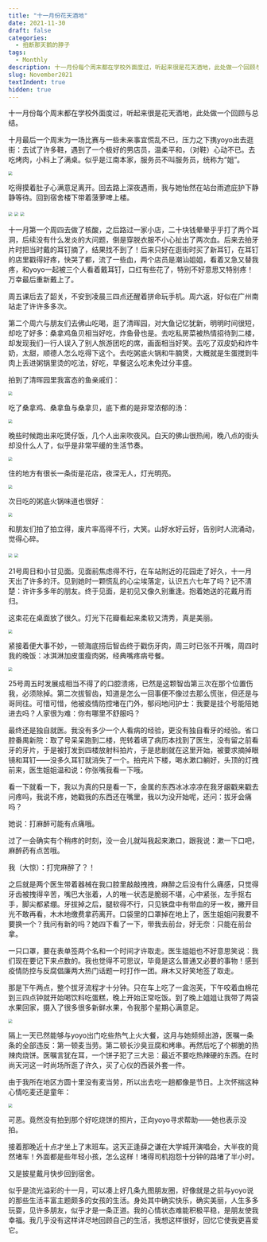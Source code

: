 ```yaml
---
title: "十一月份花天酒地"
date: 2021-11-30
draft: false
categories:
  - 扭断那天鹅的脖子
tags:
  - Monthly
description: 十一月份每个周末都在学校外面度过，听起来很是花天酒地，此处做一个回顾与总结。
slug: November2021
textIndent: true
hidden: true 
---
```



十一月份每个周末都在学校外面度过，听起来很是花天酒地，此处做一个回顾与总结。

十月最后一个周末为一场比赛与一些未来事宜慌乱不已，压力之下携yoyo出去逛街：去试了许多鞋，遇到了一个极好的男店员，温柔平和，（对鞋）心动不已。去吃烤肉，小料上了满桌。似乎是江南本家，服务员不叫服务员，统称为“姐”。

<img src="https://pub-219f59729cc7474d97beb0f99a13e6bd.r2.dev/images/IMG_20211106_020708.jpg" style="zoom:50%;" />

吃得摸着肚子心满意足离开。回去路上深夜遇雨，我与她怡然在站台雨遮庇护下静静等待。回到宿舍楼下带着菠萝啤上楼。

<img src="https://pub-219f59729cc7474d97beb0f99a13e6bd.r2.dev/images/IMG_20211030_211038.jpg" style="zoom:50%;" />

<img src="https://pub-219f59729cc7474d97beb0f99a13e6bd.r2.dev/images/IMG_20211030_211006.jpg" style="zoom:50%;" />

<img src="https://pub-219f59729cc7474d97beb0f99a13e6bd.r2.dev/images/IMG_20211030_223536-16393929476902.jpg" style="zoom: 50%;" />

十一月第一个周四去做了核酸，之后路过一家小店，二十块钱晕晕乎乎打了两个耳洞，后续没有什么发炎的大问题，倒是穿脱衣服不小心扯出了两次血。后来去拍牙片时把当时戴的耳钉摘了，结果找不到了！后来只好在逛街时买了新耳钉，在耳钉的店里戳得好疼，快哭了都，流了一些血，两个店员是潮汕姐姐，看着又急又替我疼，和yoyo一起被三个人看着戴耳钉，口红有些花了，特别不好意思又特别疼！万幸最后重新戴上了。

周五课后去了韶关，不安到凌晨三四点还醒着拼命玩手机。周六返，好似在广州南站走了许许多多次。

第二个周六与朋友们去佛山吃喝，逛了清晖园，对大鱼记忆犹新，明明时间很短，却吃了好多：桑拿鸡鱼贝相当好吃，炸鱼骨也是。去吃私房菜被热情招待到二楼，却发现我们一行人误入了别人旅游团吃的席，画面相当好笑。去吃了双皮奶和炸牛奶，太甜，顺德人怎么吃得下这个。去吃粥底火锅和牛腩煲，大概就是生蛋搅到牛肉上丢进粥锅里烫的吃法，好吃，早餐这么吃未免过分丰盛。

拍到了清晖园里我富态的鱼亲戚们：

<img src="https://pub-219f59729cc7474d97beb0f99a13e6bd.r2.dev/images/image-20211213190758582.png" style="zoom:50%;" />

吃了桑拿鸡、桑拿鱼与桑拿贝，底下煮的是非常浓郁的汤：

<img src="https://pub-219f59729cc7474d97beb0f99a13e6bd.r2.dev/images/image-20211213191747349.png" style="zoom:50%;" />

晚些时候跑出来吃煲仔饭，几个人出来吹夜风。白天的佛山很热闹，晚八点的街头却没什么人了，似乎是非常平缓的生活节奏。

<img src="https://pub-219f59729cc7474d97beb0f99a13e6bd.r2.dev/images/image-20211213192730147.png" style="zoom:50%;" />

住的地方有很长一条街是花店，夜深无人，灯光明亮。

<img src="https://pub-219f59729cc7474d97beb0f99a13e6bd.r2.dev/images/image-20211213193002397.png" style="zoom:50%;" />

次日吃的粥底火锅味道也很好：

<img src="https://pub-219f59729cc7474d97beb0f99a13e6bd.r2.dev/images/image-20211213193422712.png" style="zoom:50%;" />



和朋友们拍了拍立得，废片率高得不行，大笑。山好水好云好，告别时人流涌动，觉得心碎。

<img src="https://pub-219f59729cc7474d97beb0f99a13e6bd.r2.dev/images/image-20211213193634660.png" style="zoom:50%;" />


<img src="https://pub-219f59729cc7474d97beb0f99a13e6bd.r2.dev/images/image-20211213193524000.png" style="zoom:50%;" />


21号周日和小甘见面。见面前焦虑得不行，在车站附近的花园走了好久，十一月天出了许多的汗。见到她时一颗慌乱的心尘埃落定，认识五六七年了吗？记不清楚：许许多多年的朋友。终于见面，是初见又像久别重逢。抱着她送的花戴月而归。

这束花在桌面放了很久。灯光下花瓣看起来柔软又清秀，真是美丽。

<img src="https://pub-219f59729cc7474d97beb0f99a13e6bd.r2.dev/images/image-20211213194443517.png" style="zoom:50%;" />



紧接着便大事不妙，一顿海底捞后智齿终于戳伤牙肉，周三时已张不开嘴，周四时我的晚饭：冰淇淋加皮蛋瘦肉粥，经典嘴疼病号餐。

<img src="https://pub-219f59729cc7474d97beb0f99a13e6bd.r2.dev/images/image-20211213194956545.png" style="zoom:50%;" />

25号周五时发展成相当不得了的口腔溃疡，已然是这颗智齿第三次在那个位置伤我，必须除掉。第二次拔智齿，知道是怎么一回事便不像过去那么慌张，但还是与哥同往。可惜可惜，他被疫情防控堵在门外，郁闷地问护士：我要是挂个号能陪她进去吗？人家很为难：你有哪里不舒服吗？

最终还是独自就医。我没有多少一个人看病的经验，更没有独自看牙的经验。省口腔番禺新院：取了号呆呆跑到二楼，兜转着填了病历本找到了医生，没有留之前看牙的牙片，于是被打发到四楼放射科拍片，于是悲剧就在这里开始，被要求摘掉眼镜和耳钉——没多久耳钉就消失了一个。拍完片下楼，喝水漱口躺好，头顶的灯拽前来，医生姐姐温和说：你张嘴我看一下哦。

看一下就看一下，我以为真的只是看一下，金属的东西冰冰凉凉在我牙龈戳来戳去问疼吗，我说不疼，她戳我的东西还在嘴里，我以为没开始呢，还问：拔牙会痛吗？

她说：打麻醉可能有点痛哦。

过了一会确实有个稍疼的时刻，没一会儿就叫我起来漱口，跟我说：漱一下口吧，麻醉药有点苦哦。

我（大惊）：打完麻醉了？！

之后就是两个医生带着器械在我口腔里敲敲拽拽，麻醉之后没有什么痛感，只觉得牙齿被拽得辛苦，嘴巴大张着，人的唯一状态是脆弱不堪，心中紧张，左手抠右手，脚尖都紧绷。牙拔掉之后，腿软得不行，只见铁盘中有带血的牙一枚，撇开目光不敢再看，木木地缴费拿药离开。口袋里的口罩掉在地上了，医生姐姐问我要不要换一个？我问有新的吗？她四下看了一下，带我去前台，好无奈：只能在前台拿。

一只口罩，要在表单签两个名和一个时间才许取走。医生姐姐也不好意思笑说：我们现在要记下来点数的。我也觉得不可思议，毕竟是这么普通又必要的事物！感到疫情防控与反腐倡廉两大热门话题一时打作一团。麻木又好笑地签了取走。

那是下午两点，整个拔牙流程才十分钟。只在车上吃了一盒泡芙，下午咬着血棉花到三四点钟就开始喝饮料吃蛋糕，晚上开始正常吃饭。到了晚上姐姐让我带了两袋水果回家，摄入了很多很多新鲜水果，令我那个星期心满意足。

<img src="https://pub-219f59729cc7474d97beb0f99a13e6bd.r2.dev/images/image-20211213195219685.png" style="zoom:50%;" />



隔上一天已然能够与yoyo出门吃些热气上火大餐，这月与她频频出游，医嘱一条条的全部违反：第一顿麦当劳。第二顿长沙臭豆腐和烤串。再然后吃了个梆脆的热辣肉烧饼。医嘱言犹在耳，一个饼子犯了三大忌：最近不要吃热辣硬的东西。在时尚天河这一时尚场所逛了许久，买了心仪的西装外套一件。

由于我所在地区方圆十里没有麦当劳，所以出去吃一趟都像是节日。上次怀揣这种心情吃麦还是童年：

<img src="https://pub-219f59729cc7474d97beb0f99a13e6bd.r2.dev/images/image-20211213195426721.png" style="zoom:50%;" />

可恶。竟然没有拍到那个好吃烧饼的照片，正向yoyo寻求帮助——她也表示没拍。

接着那晚近十点才坐上了末班车。这天正逢薛之谦在大学城开演唱会，大半夜的竟然堵车！外面都是些年轻小孩，怎么这样！堵得司机抱怨十分钟的路堵了半小时。

又是披星戴月快步回到宿舍。

似乎是流光溢彩的十一月，可以凑上好几条九图朋友圈，好像就是之前与yoyo说的那些生活丰富主题颇多的女孩的生活。身处其中确实快乐，确实美丽，人生多多玩耍，见许多朋友，似乎才是一条正道。我的心情状态难能积极平稳，是朋友使我幸福。我几乎没有这样详尽地回顾自己的生活，我想这样很好，回忆它使我更喜爱它。